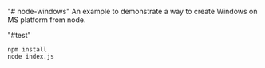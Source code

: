 "# node-windows" 
An example to demonstrate a way to create Windows on MS platform from node.

"#test"
```
npm install 
node index.js

